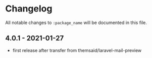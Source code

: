 # Changelog

All notable changes to `:package_name` will be documented in this file.

## 4.0.1 - 2021-01-27

- first release after transfer from themsaid/laravel-mail-preview
